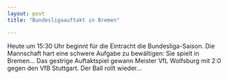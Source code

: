 ```yaml
---
layout: post
title: "Bundesligaauftakt in Bremen"

---
```


Heute um 15:30 Uhr beginnt für die Eintracht die Bundesliga-Saison. Die Mannschaft hart eine schwere Aufgabe zu bewältigen: Sie spielt in Bremen... Das gestrige Auftaktspiel gewann Meister VfL Wolfsburg mit 2:0 gegen den VfB Stuttgart. Der Ball rollt wieder...


